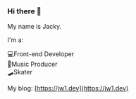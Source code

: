 ### Hi there 👋  

My name is Jacky.  

I'm a:  

💻Front-end Developer  
🎵Music Producer  
🛹Skater  

My blog: [https://jw1.dev](https://jw1.dev)  
